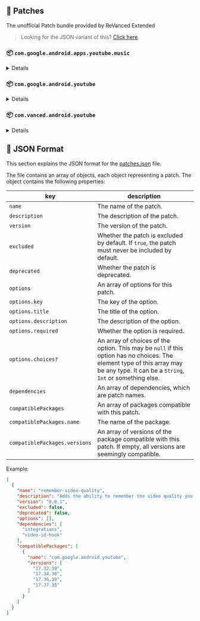 ## 🧩 Patches

The unofficial Patch bundle provided by ReVanced Extended

> Looking for the JSON variant of this? [Click here](patches.json).

### 📦 `com.google.android.apps.youtube.music`
<details>

| 💊 Patch | 📜 Description | 🏹 Target Version |
|:--------:|:--------------:|:-----------------:|
| `minimized-playback-music` | Enables minimized playback on Kids music. | 5.25.51 |
| `tasteBuilder-remover` | Removes the "Tell us which artists you like" card from the home screen. | 5.25.51 |
| `hide-get-premium` | Removes all "Get Premium" evidences from the avatar menu. | 5.25.51 |
| `custom-branding-music` | Changes the YouTube Music launcher icon and name to your choice (defaults to ReVanced Red). | all |
| `compact-header` | Hides the music category bar at the top of the homepage. | 5.25.51 |
| `upgrade-button-remover` | Removes the upgrade tab from the pivot bar. | 5.25.51 |
| `background-play` | Enables playing music in the background. | 5.25.51 |
| `music-microg-support` | Allows YouTube Music ReVanced to run without root and under a different package name. | 5.25.51 |
| `music-video-ads` | Removes ads in the music player. | 5.25.51 |
| `codecs-unlock` | Adds more audio codec options. The new audio codecs usually result in better audio quality. | 5.25.51 |
| `exclusive-audio-playback` | Enables the option to play music without video. | 5.25.51 |
</details>

### 📦 `com.google.android.youtube`
<details>

| 💊 Patch | 📜 Description | 🏹 Target Version |
|:--------:|:--------------:|:-----------------:|
| `swipe-controls` | Adds volume and brightness swipe controls. | 17.37.35 |
| `overlay-buttons` | Add overlay buttons for YouTube - copy, copy with timestamp, repeat, download. | 17.37.35 |
| `seekbar-tapping` | Enables tap-to-seek on the seekbar of the video player. | 17.37.35 |
| `disable-create-button` | Hides the create button in the navigation bar. | 17.37.35 |
| `hide-cast-button` | Hides the cast button in the video player. | all |
| `return-youtube-dislike` | Shows the dislike count of videos using the Return YouTube Dislike API. | 17.37.35 |
| `hide-autoplay-button` | Hides the autoplay button in the video player. | 17.37.35 |
| `custom-branding-red` | Changes the YouTube launcher icon and name to your choice (defaults to ReVanced Red). | all |
| `custom-branding-blue` | Changes the YouTube launcher icon and name to your choice (defaults to ReVanced Blue). | all |
| `amoled` | Enables pure black theme. | all |
| `materialyou` | Enables MaterialYou theme for Android 12+. | all |
| `remove-playerbutton-background` | Disable Player Button Overlay Background. | all |
| `hide-pip-notification` | Disable pip notification when you first launch pip mode. | 17.37.35 |
| `extended` | Add ReVanced Extended Features. | 17.37.35 |
| `old-quality-layout` | Enables the original quality flyout menu. | 17.37.35 |
| `hide-shorts-button` | Hides the shorts button on the navigation bar. | 17.37.35 |
| `hide-watermark` | Hides creator's watermarks on videos. | 17.37.35 |
| `sponsorblock` | Integrate SponsorBlock. | 17.37.35 |
| `enable-wide-searchbar` | Replaces the search icon with a wide search bar. This will hide the YouTube logo when active. | 17.37.35 |
| `tablet-mini-player` | Enables the tablet mini player layout. | 17.37.35 |
| `disable-auto-captions` | Disable forced captions from being automatically enabled. | 17.37.35 |
| `minimized-playback` | Enables minimized and background playback. | 17.37.35 |
| `client-spoof` | Spoofs the YouTube or Vanced client to prevent playback issues. | all |
| `client-spoof-v2` | Spoof the YouTube client version to prevent fullscreen rotation issue. | 17.37.35 |
| `translations` | Add Crowdin Translations. | all |
| `custom-video-buffer` | Lets you change the buffers of videos. | 17.37.35 |
| `always-autorepeat` | Always repeats the playing video again. | 17.37.35 |
| `microg-support` | Allows YouTube ReVanced to run without root and under a different package name with Vanced MicroG. | 17.37.35 |
| `settings` | Adds settings for ReVanced to YouTube. | all |
| `custom-playback-speed` | Adds more video playback speed options. | 17.37.35 |
| `optimize-resource` | Makes the brightness of HDR videos follow the system default. | all |
| `remember-video-quality` | Adds the ability to remember the video quality you chose in the video quality flyout. | 17.37.35 |
| `default-video-speed` | Adds the ability to set default video speed. | 17.37.35 |
| `video-ads` | Removes ads in the video player. | 17.37.35 |
| `general-ads` | Removes general ads. | 17.37.35 |
| `hide-infocard-suggestions` | Hides infocards in videos. | 17.37.35 |
</details>

### 📦 `com.vanced.android.youtube`
<details>

| 💊 Patch | 📜 Description | 🏹 Target Version |
|:--------:|:--------------:|:-----------------:|
| `client-spoof` | Spoofs the YouTube or Vanced client to prevent playback issues. | all |
</details>



## 📝 JSON Format

This section explains the JSON format for the [patches.json](patches.json) file.

The file contains an array of objects, each object representing a patch. The object contains the following properties:

| key                           | description                                                                                                                                                                           |
|-------------------------------|---------------------------------------------------------------------------------------------------------------------------------------------------------------------------------------|
| `name`                        | The name of the patch.                                                                                                                                                                |
| `description`                 | The description of the patch.                                                                                                                                                         |
| `version`                     | The version of the patch.                                                                                                                                                             |
| `excluded`                    | Whether the patch is excluded by default. If `true`, the patch must never be included by default.                                                                                     |
| `deprecated`                  | Whether the patch is deprecated.                                                                                                                                                      |
| `options`                     | An array of options for this patch.                                                                                                                                                   |
| `options.key`                 | The key of the option.                                                                                                                                                                |
| `options.title`               | The title of the option.                                                                                                                                                              |
| `options.description`         | The description of the option.                                                                                                                                                        |
| `options.required`            | Whether the option is required.                                                                                                                                                       |
| `options.choices?`            | An array of choices of the option. This may be `null` if this option has no choices. The element type of this array may be any type. It can be a `String`, `Int` or something else.   |
| `dependencies`                | An array of dependencies, which are patch names.                                                                                                                                      |
| `compatiblePackages`          | An array of packages compatible with this patch.                                                                                                                                      |
| `compatiblePackages.name`     | The name of the package.                                                                                                                                                              |
| `compatiblePackages.versions` | An array of versions of the package compatible with this patch. If empty, all versions are seemingly compatible.                                                                      |

Example:

```json
[
  {
    "name": "remember-video-quality",
    "description": "Adds the ability to remember the video quality you chose in the video quality flyout.",
    "version": "0.0.1",
    "excluded": false,
    "deprecated": false,
    "options": [],
    "dependencies": [
      "integrations",
      "video-id-hook"
    ],
    "compatiblePackages": [
      {
        "name": "com.google.android.youtube",
        "versions": [
          "17.32.39",
          "17.34.36",
          "17.36.39",
          "17.37.35"
        ]
      }
    ]
  }
]
```